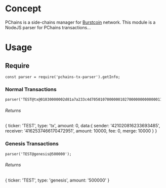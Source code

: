 # Concept
PChains is a side-chains manager for [Burstcoin](https://www.burst-coin.org/) network. This module is a NodeJS parser for PChains transactions...

# Usage
## Require
```
const parser = require('pchains-tx-parser').getInfo;
```

### Normal Transactions
```
parser('TEST@tx@01030000002d81a7a233c4d70501070000001027000000000000011000000000000000000000000105000000f779587bc54dc43901140000001027000000000000');
```

###### Returns
{ ticker: 'TEST',
  type: 'tx',
  amount: 0,
  data:{
     sender: '421020816233693485',
     receiver: '4162537466170472951',
     amount: 10000,
     fee: 0,
     merge: 10000
   }
}

### Genesis Transactions
```
parser('TEST@genesis@500000');
```

###### Returns
{ ticker: 'TEST', type: 'genesis', amount: '500000' }
